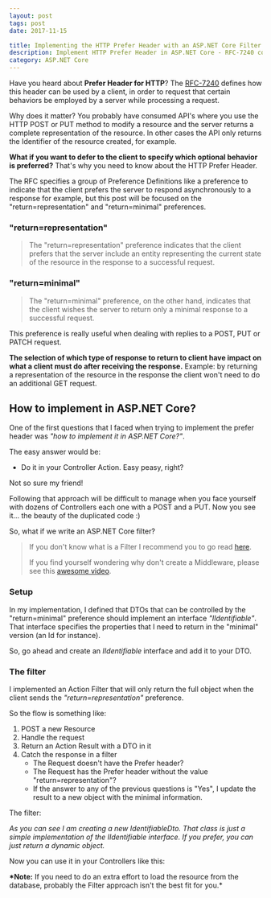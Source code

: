 ```yaml
---
layout: post
tags: post
date: 2017-11-15

title: Implementing the HTTP Prefer Header with an ASP.NET Core Filter
description: Implement HTTP Prefer Header in ASP.NET Core - RFC-7240 compliance for return=representation and return=minimal preferences.
category: ASP.NET Core
---
```


Have you heard about **Prefer Header for HTTP**? The [RFC-7240](https://tools.ietf.org/html/rfc7240) defines how this header can be used by a client, in order to request that certain behaviors be employed by a server while processing a request.

Why does it matter? You probably have consumed API's where you use the HTTP POST or PUT method to modify a resource and the server returns a complete representation of the resource. In other cases the API only returns the Identifier of the resource created, for example.

**What if you want to defer to the client to specify which optional behavior is preferred?**
That's why you need to know about the HTTP Prefer Header.

The RFC specifies a group of Preference Definitions like a preference to indicate that the client prefers the server to respond asynchronously to a response for example, but this post will be focused on the "return=representation" and "return=minimal" preferences.

### "return=representation"

> The "return=representation" preference indicates that the client
> prefers that the server include an entity representing the current
> state of the resource in the response to a successful request.

### "return=minimal"

> The "return=minimal" preference, on the other hand, indicates that
> the client wishes the server to return only a minimal response to a
> successful request.

This preference is really useful when dealing with replies to a POST, PUT or PATCH request.

**The selection of which type of response to return to client have impact on what a client must do after receiving the response.** Example: by returning a representation of the resource in the response the client won't need to do an additional GET request.

## How to implement in ASP.NET Core?

One of the first questions that I faced when trying to implement the prefer header was _"how to implement it in ASP.NET Core?"_.

The easy answer would be:

- Do it in your Controller Action. Easy peasy, right?

Not so sure my friend!

Following that approach will be difficult to manage when you face yourself with dozens of Controllers each one with a POST and a PUT. Now you see it... the beauty of the duplicated code :)

So, what if we write an ASP.NET Core filter?

> If you don't know what is a Filter I recommend you to go read [here](https://docs.microsoft.com/en-us/aspnet/mvc/overview/older-versions-1/controllers-and-routing/understanding-action-filters-cs).
>
> If you find yourself wondering why don't create a Middleware, please see this [awesome video](https://channel9.msdn.com/Series/aspnetmonsters/ASPNET-Monsters-91-Middleware-vs-Filters).

### Setup

In my implementation, I defined that DTOs that can be controlled by the "return=minimal" preference should implement an interface _"IIdentifiable"_. That interface specifies the properties that I need to return in the "minimal" version (an Id for instance).

So, go ahead and create an _IIdentifiable_ interface and add it to your DTO.

### The filter

I implemented an Action Filter that will only return the full object when the client sends the _"return=representation"_ preference.

So the flow is something like:

1. POST a new Resource
2. Handle the request
3. Return an Action Result with a DTO in it
4. Catch the response in a filter
   - The Request doesn't have the Prefer header?
   - The Request has the Prefer header without the value "return=representation"?
   - If the answer to any of the previous questions is "Yes", I update the result to a new object with the minimal information.

The filter:

<script src="https://gist.github.com/gsferreira/80aa93d12633c0df271a08f6dc2e52ca.js?file=HttpPreferReturnHeaderFilterAttribute.cs"></script>

_As you can see I am creating a new IdentifiableDto. That class is just a simple implementation of the IIdentifiable interface. If you prefer, you can just return a dynamic object._

Now you can use it in your Controllers like this:

<script src="https://gist.github.com/gsferreira/80aa93d12633c0df271a08f6dc2e52ca.js?file=Controller.cs"></script>

**\*Note:** If you need to do an extra effort to load the resource from the database, probably the Filter approach isn't the best fit for you.\*
